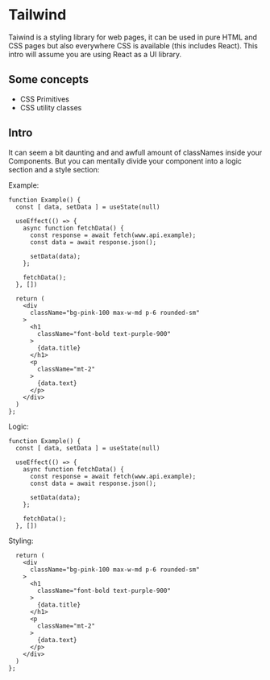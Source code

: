 # Tailwind
Taiwind is a styling library for web pages, it can be used in pure HTML and CSS pages but also everywhere CSS is available (this includes React).
This intro will assume you are using React as a UI library.

## Some concepts
- CSS Primitives
- CSS utility classes

## Intro
It can seem a bit daunting and and awfull amount of classNames inside your Components.
But you can mentally divide your component into a logic section and a style section:

Example:
```
function Example() {
  const [ data, setData ] = useState(null)

  useEffect(() => {
    async function fetchData() {
      const response = await fetch(www.api.example);
      const data = await response.json();

      setData(data);
    };

    fetchData();
  }, [])

  return (
    <div
      className="bg-pink-100 max-w-md p-6 rounded-sm"
    >
      <h1
        className="font-bold text-purple-900"
      >
        {data.title}
      </h1>
      <p
        className="mt-2"
      >
        {data.text}
      </p>
    </div>
  )
};
```
Logic:
```
function Example() {
  const [ data, setData ] = useState(null)

  useEffect(() => {
    async function fetchData() {
      const response = await fetch(www.api.example);
      const data = await response.json();

      setData(data);
    };

    fetchData();
  }, [])
```
Styling:
```
  return (
    <div
      className="bg-pink-100 max-w-md p-6 rounded-sm"
    >
      <h1
        className="font-bold text-purple-900"
      >
        {data.title}
      </h1>
      <p
        className="mt-2"
      >
        {data.text}
      </p>
    </div>
  )
};
```